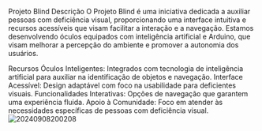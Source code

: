 Projeto Blind
Descrição
O Projeto Blind é uma iniciativa dedicada a auxiliar pessoas com deficiência visual, proporcionando uma interface intuitiva e recursos acessíveis que visam facilitar a interação e a navegação. Estamos desenvolvendo óculos equipados com inteligência artificial e Arduino, que visam melhorar a percepção do ambiente e promover a autonomia dos usuários.

Recursos
Óculos Inteligentes: Integrados com tecnologia de inteligência artificial para auxiliar na identificação de objetos e navegação.
Interface Acessível: Design adaptável com foco na usabilidade para deficientes visuais.
Funcionalidades Interativas: Opções de navegação que garantem uma experiência fluida.
Apoio à Comunidade: Foco em atender às necessidades específicas de pessoas com deficiência visual.
![20240908200208](https://github.com/user-attachments/assets/280d75a5-75fa-4e26-a05c-43ede2bc5c96)
